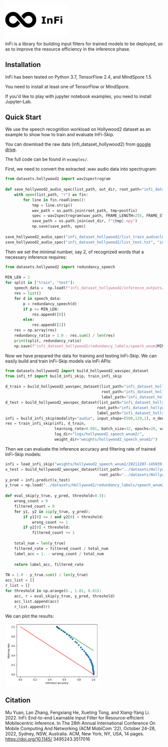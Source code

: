 <img src="./.github/infi-logo.png" width="200"/>

InFi is a library for building input filters for trained models to be deployed, so as to improve the resource efficiency in the inference phase.




## Installation

InFi has been tested on Python 3.7, TensorFlow 2.4, and MindSpore 1.5.

You need to install at least one of TensorFlow or MindSpore.

If you'd like to play with jupyter notebook examples, you need to install Jupyter-Lab.



## Quick Start

We use the speech recognition workload on Hollywood2 dataset as an example to show how to train and evaluate InFi-Skip.

You can download the raw data (infi_dataset_hollywood2) from [google drive](https://drive.google.com/file/d/1gXil_vQlrKirSmtyYENQ5I22p2x7CV1c/view?usp=sharing).

The full code can be found in `examples/`.

First, we need to convert the extracted .wav audio data into spectrugram:

```python
from datasets.hollywood2 import wav2spectrogram

def save_hollywood2_audio_spec(list_path, out_dir, root_path="infi_dataset_hollywood2/wav_audios/", postfix=".wav"):
    with open(list_path, "r") as fin:
        for line in fin.readlines():
            tmp = line.strip()
            wav_path = os.path.join(root_path, tmp+postfix)
            spec = wav2spectrogram(wav_path, FRAME_LENGTH=255, FRAME_STEP=128, SPEC_HEIGHT=500, SPEC_WIDTH=129)
            save_path = os.path.join(out_dir, f"{tmp}.npy")
            np.save(save_path, spec)

save_hollywood2_audio_spec("infi_dataset_hollywood2/list_train_audioclean.txt", "infi_dataset_hollywood2/spectrograms/")
save_hollywood2_audio_spec("infi_dataset_hollywood2/list_test.txt", "infi_dataset_hollywood2/spectrograms/")
```

Then we set the minimal number, say 2, of recognized words that a necessary inference requires:

```python
from datasets.hollywood2 import redundancy_speech

MIN_LEN = 2
for split in ["train", "test"]:
    speech_data =  np.load(f"infi_dataset_hollywood2/inference_outputs/speech_{split}.npy", allow_pickle=True)
    res = list()
    for d in speech_data:
        p = redundancy_speech(d)
        if p <= MIN_LEN:
            res.append([0])
        else:
            res.append([1])
    res = np.array(res)
    redundancy_ratio = 1.0 - res.sum() / len(res)
    print(split, redundancy_ratio)
    np.save(f"infi_dataset_hollywood2/redundancy_labels/speech_wnum{MIN_LEN}_{split}.npy", res)
```

Now we have prepared the data for training and testing InFi-Skip. We can easily build and train InFi-Skip models via InFi APIs:

```python
from datasets.hollywood2 import build_hollywood2_wavspec_dataset
from infi_tf import build_infi_skip, train_infi_skip

d_train = build_hollywood2_wavspec_dataset(list_path="infi_dataset_hollywood2/list_train_audioclean.txt",
                                           root_path="infi_dataset_hollywood2/spectrograms/",
                                           label_path="infi_dataset_hollywood2/redundancy_labels/speech_wnum2_train.npy")
d_test = build_hollywood2_wavspec_dataset(list_path="infi_dataset_hollywood2/list_test.txt",
                                         root_path="infi_dataset_hollywood2/spectrograms/",
                                         label_path="infi_dataset_hollywood2/redundancy_labels/speech_wnum2_test.npy")
infi = build_infi_skip(modality="audio", input_shape=(500,129,1), n_dense=200, n_layers=2, n_filters=32)
res = train_infi_skip(infi, d_train,
                      learning_rate=0.001, batch_size=32, epochs=20, val_data=d_test,
                      log_dir="logs/hollywood2_speech_wnum2/",
                      weight_dir="weights/hollywood2_speech_wnum2/")
```

Then we can evaluate the inference accuracy and filtering rate of trained InFi-Skip models:

```python
infi = load_infi_skip("weights/hollywood2_speech_wnum2/20211207-145039-Epoch20.h5")
x_test = build_hollywood2_wavspec_dataset(list_path="../datasets/Hollywood2/list_test.txt",
                                          root_path="../datasets/Hollywood2/spectrograms/").batch(10)
y_pred = infi.predict(x_test)
y_true = np.load("../datasets/Hollywood2/redundancy_labels/speech_wnum2_test.npy")

def eval_skip(y_true, y_pred, threshold=0.5):
    wrong_count = 0
    filtered_count = 0
    for y1, y2 in zip(y_true, y_pred):
        if y1[0] == 1 and y2[0] < threshold:
            wrong_count += 1
        if y2[0] < threshold:
            filtered_count += 1
    
    total_num = len(y_true)
    filtered_rate = filtered_count / total_num
    label_acc = 1. - wrong_count / total_num
    
    return label_acc, filtered_rate

TN = 1.0 - y_true.sum() / len(y_true)
acc_list = []
r_list = []
for threshold in np.arange(0., 1.01, 0.01):
    acc, r = eval_skip(y_true, y_pred, threshold)
    acc_list.append(acc)
    r_list.append(r)
```

We can plot the results:

<img src="./.github/speech_plot.PNG" width="300"/>


## Citation

Mu Yuan, Lan Zhang, Fengxiang He, Xueting Tong, and Xiang-Yang Li.
2022. InFi: End-to-end Learnable Input Filter for Resource-efficient Mobilecentric Inference. In The 28th Annual International Conference On Mobile
Computing And Networking (ACM MobiCom ’22), October 24–28, 2022, Sydney,
NSW, Australia. ACM, New York, NY, USA, 14 pages. https://doi.org/10.1145/
3495243.3517016
